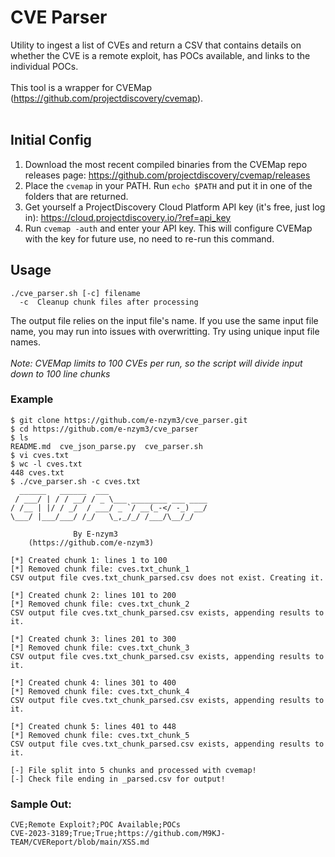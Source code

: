 # CVE Parser
Utility to ingest a list of CVEs and return a CSV that contains details on whether the CVE is a remote exploit, has POCs available, and links to the individual POCs.
<br><br>
This tool is a wrapper for CVEMap (https://github.com/projectdiscovery/cvemap).
<br><br>
## Initial Config
1. Download the most recent compiled binaries from the CVEMap repo releases page: https://github.com/projectdiscovery/cvemap/releases
2. Place the `cvemap` in your PATH. Run `echo $PATH` and put it in one of the folders that are returned.
3. Get yourself a ProjectDiscovery Cloud Platform API key (it's free, just log in): https://cloud.projectdiscovery.io/?ref=api_key
4. Run `cvemap -auth` and enter your API key. This will configure CVEMap with the key for future use, no need to re-run this command.
## Usage
```console
./cve_parser.sh [-c] filename
  -c  Cleanup chunk files after processing
```
The output file relies on the input file's name. If you use the same input file name, you may run into issues with overwritting. Try using unique input file names.<br><br>
_Note: CVEMap limits to 100 CVEs per run, so the script will divide input down to 100 line chunks_
### Example
```console
$ git clone https://github.com/e-nzym3/cve_parser.git
$ cd https://github.com/e-nzym3/cve_parser
$ ls
README.md  cve_json_parse.py  cve_parser.sh
$ vi cves.txt
$ wc -l cves.txt
448 cves.txt
$ ./cve_parser.sh -c cves.txt
  ______   ______  ___
 / ___/ | / / __/ / _ \___ ________ ___ ____
/ /__ | |/ / _/  / ___/ _ `/ __(_-</ -_) __/
\___/ |___/___/ /_/   \_,_/_/ /___/\__/_/

              By E-nzym3
    (https://github.com/e-nzym3)

[*] Created chunk 1: lines 1 to 100
[*] Removed chunk file: cves.txt_chunk_1
CSV output file cves.txt_chunk_parsed.csv does not exist. Creating it.

[*] Created chunk 2: lines 101 to 200
[*] Removed chunk file: cves.txt_chunk_2
CSV output file cves.txt_chunk_parsed.csv exists, appending results to it.

[*] Created chunk 3: lines 201 to 300
[*] Removed chunk file: cves.txt_chunk_3
CSV output file cves.txt_chunk_parsed.csv exists, appending results to it.

[*] Created chunk 4: lines 301 to 400
[*] Removed chunk file: cves.txt_chunk_4
CSV output file cves.txt_chunk_parsed.csv exists, appending results to it.

[*] Created chunk 5: lines 401 to 448
[*] Removed chunk file: cves.txt_chunk_5
CSV output file cves.txt_chunk_parsed.csv exists, appending results to it.

[-] File split into 5 chunks and processed with cvemap!
[-] Check file ending in _parsed.csv for output!
```

### Sample Out:
```csv
CVE;Remote Exploit?;POC Available;POCs
CVE-2023-3189;True;True;https://github.com/M9KJ-TEAM/CVEReport/blob/main/XSS.md
```
